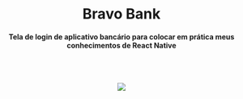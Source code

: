 


<h1 align='center'> Bravo Bank </h1>
<h4 align='center'> Tela de login de aplicativo bancário para colocar em prática meus conhecimentos de React Native</h4>
<br/>
<br/>
<p align='center'>
  <img src='https://scontent.fbfh9-1.fna.fbcdn.net/v/t39.30808-6/291050054_125904720138414_2101179471674394238_n.jpg?_nc_cat=100&ccb=1-7&_nc_sid=730e14&_nc_ohc=CjA4XkB6zCAAX8YtR5D&_nc_ht=scontent.fbfh9-1.fna&oh=00_AT8Yr1ribhOGBrKthQ3IjTh6wtkF11OumzlbsHtmAkpyTA&oe=62C8A46D'></img>
</p>
